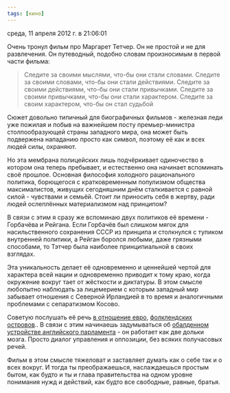 ```yaml
---
tags: [кино]
---
```


среда, 11 апреля 2012 г. в 21:06:01

Очень тронул фильм про Маргарет Тетчер. Он не простой и не для развлечения. Он путеводный, подобно словам произносимым в первой части фильма:

> Следите за своими мыслями, что-бы они стали словами. Следите за своими словами, что-бы они стали действиями. Следите за своими действиями, что-бы они стали привычками. Следите за своими привычками, что-бы они стали характером. Следите за своим характером, что-бы он стал судьбой

Сюжет довольно типичный для биографичных фильмов - железная леди уже пожилая и побыв на важнейшем посту премьер-министра столпообразующей страны западного мира, она может быть подвержена нападанию просто как символ, поэтому её как и всех людей силы, охраняют.

<!-- truncate -->

Но эта мембрана полицейских лишь подчёркивает одиночество в котором она теперь пребывает, и естественно она начинает вспоминать своё прошлое. Основная философия холодного рационального политика, борющегося с кратковременным популизмом общества максималистов, живущих сегодняшним днём сталкивается с равной силой - чувствами и семьёй. Стоит ли приносить себя в жертву, ради людей ослеплённых материализмом над принципом?

В связи с этим я сразу же вспоминаю двух политиков её времени - Горбачёва и Рейгана. Если Горбачёв был слишком мягок для насильственного сохранения СССР из принципа и столкнулся с тупиком внутренней политики, а Рейган боролся любыми, даже грязными способами, то Тэтчер была наиболее принципиальной в своих взглядах. 

Эта уникальность делает её одновременно и ценнейшей чертой для характера всей нации и одновременно приводит к тому краю, когда окружение вокруг тает от жёсткости и диктатуры. В этом смысле любопытно наблюдать за лицемерием с которым западный мир забывает отношения с Северной Ирландией в то время и аналогичными проблемами с сепаратизмом Косово.

Советую послушать её речь [в отношение евро](http://www.youtube.com/watch?v=U2f8nYMCO2I), [фолклендских островов](http://www.youtube.com/watch?v=GZaP0TgOpig).. В связи с этим начинаешь задумываться об [обалденном устройстве английского парламента](http://www.youtube.com/watch?v=zMdsOqGASRE) - он работает как две дольки мозга. Просто диалог управления и оппозиции, без всяких получасовых речей. 

Фильм в этом смысле тяжеловат и заставляет думать как о себе так и о всех вокруг. И тогда ты преображаешься, наслаждаешься простым бытом, как будто и ты и глава правительства на одном уровне понимания нужд и действий, как будто все свободные, равные, братья.